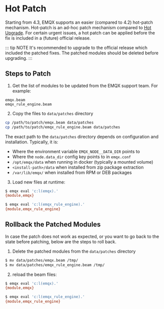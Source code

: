 # Hot Patch

Starting from 4.3, EMQX supports an easier (compared to 4.2) hot-patch mechanism.
Hot-patch is an ad-hoc patch mechanism compared to [Hot Upgrade](./relup.md#hot-upgrade-steps).
For certain urgent issues, a hot patch can be applied before the fix is included in a (future) official release.

::: tip NOTE
It's recommended to upgrade to the official release which included the patched fixes.
The patched modules should be deleted before upgrading.
:::

## Steps to Patch

1. Get the list of modules to be updated from the EMQX support team. For example:

```
emqx.beam
emqx_rule_engine.beam
```

2. Copy the files to `data/patches` directory

```bash
cp /path/to/patch/emqx.beam data/patches
cp /path/to/patch/emqx_rule_engine.beam data/patches
```

The exact path to the `data/patches` directory depends on configuration and installation.
Typically, it is:

* Where the environment variable `EMQX_NODE__DATA_DIR` points to
* Where the `node.data_dir` config key points to in `emqx.conf`
* `/opt/emqx/data` when running in docker (typically a mounted volume)
* `<install-path>/data` when installed from zip package extraction
* `/var/lib/emqx/` when installed from RPM or DEB packages

3. Load new files at runtime:

```bash
$ emqx eval 'c:l(emqx).'
{module,emqx}

$ emqx eval 'c:l(emqx_rule_engine).'
{module,emqx_rule_engine}
```

## Rollback the Patched Modules

In case the patch does not work as expected, or you want to go back to the state before patching, below are the steps to roll back.

1. Delete the patched modules from the `data/patches` directory

```bash
$ mv data/patches/emqx.beam /tmp/
$ mv data/patches/emqx_rule_engine.beam /tmp/
```

2. reload the beam files:

```bash
$ emqx eval 'c:l(emqx).'
{module,emqx}

$ emqx eval 'c:l(emqx_rule_engine).'
{module,emqx_rule_engine}
```
